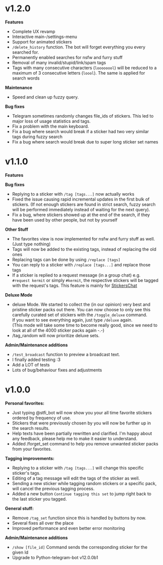 # v1.2.0

**Features**
- Complete UX revamp
- Interactive main-/settings-menu
- Support for animated stickers
- `/delete_history` function. The bot will forget everything you every searched for.
- Permanently enabled searches for nsfw and furry stuff
- Removal of many invalid/stupid/link/spam tags
- Tags with many consecutive characters (`loooooool`) will be reduced to a maximum of 3 consecutive letters (`loool`). The same is applied for search words


__Maintenance__
- Speed and clean up fuzzy query.

__Bug fixes__
- Telegram sometimes randomly changes file_ids of stickers. This led to major loss of usage statistics and tags.
- Fix a problem with the main keyboard.
- Fix a bug where search would break if a sticker had two very similar tags during fuzzy search
- Fix a bug where search would break due to super long sticker set names

# v1.1.0

**Features**

__Bug fixes__
- Replying to a sticker with `/tag [tags...]` now actually works
- Fixed the issue causing rapid incremental updates in the first bulk of stickers. (If not enough stickers are found in strict search, fuzzy search will be performed immediately instead of waiting for the next query).
- Fix a bug, where stickers showed up at the end of the search, if they have been used by other people, but not by yourself

__Other Stuff__
- The favorites view is now implemented for nsfw and furry stuff as well. (Just type nothing)
- Tags will now be added to the existing tags, instead of replacing the old ones
- Replacing tags can be done by using `/replace [tags]`
- You can reply to a sticker with `/replace [tags...]` and replace those tags
- If a sticker is replied to a request message (in a group chat) e.g. `#request kermit` or simply `#kermit`, the respective stickers will be tagged with the request's tags. This feature is mainly for [StickersChat](t.me/stickersChat)

__Deluxe Mode__
- deluxe Mode. We started to collect the (in our opinion) very best and pristine sticker packs out there.
    You can now choose to only see this carefully curated set of stickers with the `/toggle_deluxe` command.  
    If you want to see everything again, just type `/deluxe` again.  
    (This mode will take some time to become really good, since we need to look at all of the 4000 sticker packs again -.-)  
- /tag_random will now prioritize deluxe sets.

**Admin/Maintenance additions**
- `/test_broadcast` function to preview a broadcast text.
- I finally added testing :3 
- Add a LOT of tests
- Lots of bug/behaviour fixes and adjustments


# v1.0.0

**Personal favorites:**
- Just typing @stfi\_bot will now show you your all time favorite stickers ordered by frequency of use.
- Stickers that were previously chosen by you will now be further up in the search results.
- Help texts have been partially rewritten and clarified. I'm happy about any feedback, please help me to make it easier to understand.
- Added /forget\_set command to help you remove unwanted sticker packs from your favorites.

**Tagging improvements:**
- Replying to a sticker with `/tag [tags...]` will change this specific sticker's tags.
- Editing of a tag message will edit the tags of the sticker as well.
- Sending a new sticker while tagging random stickers or a specific pack, will cancel the previous tagging process.
- Added a new button `Continue tagging this set` to jump right back to the last sticker you tagged.

**General stuff:**
- Remove `/tag_set` function since this is handled by buttons by now.
- Several fixes all over the place
- Improved performance and even better error monitoring

**Admin/Maintenance additions**
- `/show [file_id]` Command sends the corresponding sticker for the given Id
- Upgrade to Python-telegram-bot v12.0.0b1

